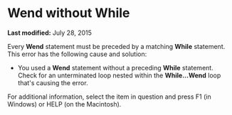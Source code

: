 
# Wend without While

 **Last modified:** July 28, 2015

Every  **Wend** statement must be preceded by a matching **While** statement. This error has the following cause and solution:




- You used a  **Wend** statement without a preceding **While** statement. Check for an unterminated loop nested within the **While...Wend** loop that's causing the error.
    

For additional information, select the item in question and press F1 (in Windows) or HELP (on the Macintosh).

